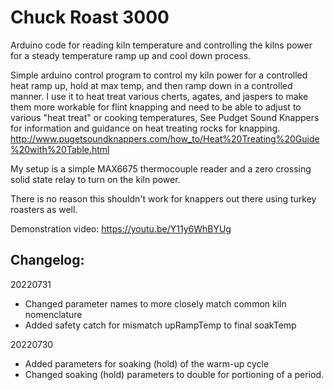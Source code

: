 # Chuck Roast 3000
Arduino code for reading kiln temperature and controlling the kilns power for a steady temperature ramp up and cool down process.

Simple arduino control program to control my kiln power for a controlled heat ramp up, hold at max temp, and then ramp down in a controlled manner.  I use it to heat treat various cherts, agates, and jaspers to make them more workable for flint knapping and need to be able to adjust to various "heat treat" or cooking temperatures,  See Pudget Sound Knappers for information and guidance on heat treating rocks for knapping.
http://www.pugetsoundknappers.com/how_to/Heat%20Treating%20Guide%20with%20Table.html

My setup is a simple MAX6675 thermocouple reader and a zero crossing solid state relay to turn on the kiln power.

There is no reason this shouldn't work for knappers out there using turkey roasters as well.

Demonstration video:  https://youtu.be/Y11y6WhBYUg



Changelog:
----------

20220731
- Changed parameter names to more closely match common kiln nomenclature
- Added safety catch for mismatch upRampTemp to final soakTemp

20220730
- Added parameters for soaking (hold) of the warm-up cycle
- Changed soaking (hold) parameters to double for portioning of a period.
